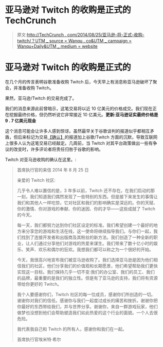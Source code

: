 # 亚马逊对 Twitch 的收购是正式的 TechCrunch

> 原文:[http://TechCrunch . com/2014/08/25/亚马逊-将-正式-收购-twitch/？UTM _ source = Wanqu . co&UTM _ campaign = Wanqu+Daily&UTM _ medium = website](http://techcrunch.com/2014/08/25/amazon-will-officially-acquire-twitch/?utm_source=wanqu.co&utm_campaign=Wanqu+Daily&utm_medium=website)



# 亚马逊对 Twitch 的收购是正式的



在几个月的传言表明谷歌准备收购 Twitch 后，今天早上有消息称亚马逊破坏了聚会，并准备收购 Twitch。

果然，亚马逊/Twitch 的交易完成了。

我们的消息来源此前曾暗示，这笔交易将以近 10 亿美元的价格成交。我们现在正在挖掘最终价格，但仍然听说它非常接近 10 亿美元。**更新:亚马逊证实最终价格是 9 . 7 亿美元现金**

这个消息可能会让许多人感到惊讶。虽然最早关于谷歌谈判的报道似乎都相互矛盾，但后来标记为交易[【确认】](http://venturebeat.com/2014/07/24/googles-1b-purchase-of-twitch-confirmed-joins-youtube-for-new-video-empire/)的报道加上谷歌/Twitch 方面的沉默，导致互联网上很多人认为这笔交易已经敲定。几周前，当 Twitch 对其平台政策做出一些有争议的改变时，许多评论者将责任归咎于谷歌的影响。

Twitch 对亚马逊收购的确认在这里。:

> 首席执行官的来信
> 2014 年 8 月 25 日
> 
> 亲爱的 Twitch 社区:
> 
> 几乎令人难以置信的是，3 年多以前，Twitch 还不存在。在我们启动的那一刻，我们知道我们偶然发现了一些特别的东西。但是接下来发生的事情让我们和其他人一样吃惊，它对社区和我们的影响确实是深远的。你的天赋、你的激情、你对游戏的奉献、你的迷因、你的才华——这些成就了 Twitch 的今天。
> 
> 每一天，我们都努力达到你们社区设定的标准。我们希望创建一个最好的地方来分享您的游戏和生活在线，这一使命将继续指导我们。与你们一起，我们找到了连接开发者和出版商及其粉丝的新方法。我们创造了一种全新的职业，让人们通过分享他们对游戏的热爱来谋生。我们带来了数十亿小时的娱乐、笑声、欢乐和偶尔的狂欢。我想我们都可以称之为一个很好的开始。
> 
> 今天，我很高兴地宣布我们被亚马逊收购了。我们选择亚马逊是因为他们相信我们的社区，他们分享我们的价值观和长期愿景，他们希望帮助我们更快实现这一目标。我们保持几乎一切不变:我们的办公室、我们的员工、我们的品牌，最重要的是我们的独立性。但是有了亚马逊的支持，我们将有资源带给你更好的 Twitch。
> 
> 我个人要感谢你们，Twitch 社区的每一位成员，感谢你们所创造的一切。谢谢你对我们的信任。感谢你与我们一起度过成长的痛苦和挫折。谢谢你把你最好的东西带给我们，并与世界分享。谢谢你，来自一群游戏玩家，他们做梦也没想到他们会帮助塑造我们如此热爱的这个行业的面貌。一个人去很危险。
> 
> 我代表我自己和 Twitch 的所有人，感谢你和我们在一起。
> 
> 首席执行官埃米特·希尔